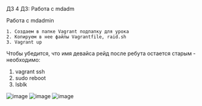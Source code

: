 ДЗ 4
ДЗ: Работа с mdadm

Работа с mdadmin

    1. Создаем в папке Vagrant подпапку для урока
    2. Копируем в нее файлы Vagrantfile, raid.sh
    3. Vagrant up

Чтобы убедится, что имя девайса рейд после ребута остается старым - необходимо:
1. vagrant ssh
2. sudo reboot
3. lsblk

![image](https://github.com/user-attachments/assets/ac75f4ac-dfde-4730-8c66-800718de2789)
![image](https://github.com/user-attachments/assets/b91d5bd7-e65a-4f59-8eb0-d657ee9a81e8)
![image](https://github.com/user-attachments/assets/9f16c806-1469-4a1c-a472-0fc558b66fce)



